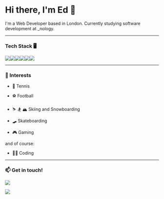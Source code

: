 # Hi there, I'm Ed 👋

I'm a Web Developer based in London. 
Currently studying software development at _nology. 

---

### Tech Stack 🖥️

<img src="https://img.shields.io/badge/HTML5-E34F26?style=for-the-badge&logo=html5&logoColor=white" /><img src="https://img.shields.io/badge/CSS3-1572B6?style=for-the-badge&logo=css3&logoColor=white" /><img src="https://img.shields.io/badge/C%23-239120?style=for-the-badge&logo=c-sharp&logoColor=white" /><img src="https://img.shields.io/badge/Sass-CC6699?style=for-the-badge&logo=sass&logoColor=white" /><img src="https://img.shields.io/badge/Figma-F24E1E?style=for-the-badge&logo=figma&logoColor=white" /><img src="https://img.shields.io/badge/JavaScript-F7DF1E?style=for-the-badge&logo=javascript&logoColor=black" />

---

###  🚀 Interests

* :tennis: Tennis

* :soccer: Football

* ⛷️ 🏂 🏔️ Skiing and Snowboarding

* :skateboard: Skateboarding

* 🎮 Gaming

and of course:

* 🧑‍💻 Coding
---

### 📫 Get in touch! 

<img src="https://img.shields.io/badge/Gmail-D14836?style=for-the-badge&logo=gmail&logoColor=white"/>

[<img src="https://img.shields.io/badge/LinkedIn-0077B5?style=for-the-badge&logo=linkedin&logoColor=white" />](https://www.linkedin.com/in/ed-hughes-190)



<!--
**EHughes190/EHughes190** is a ✨ _special_ ✨ repository because its `README.md` (this file) appears on your GitHub profile.

Here are some ideas to get you started:

- 🔭 I’m currently working on ...
- 🌱 I’m currently learning ...
- 👯 I’m looking to collaborate on ...
- 🤔 I’m looking for help with ...
- 💬 Ask me about ...
- 📫 How to reach me: ...
- 😄 Pronouns: ...
- ⚡ Fun fact: ...
-->
